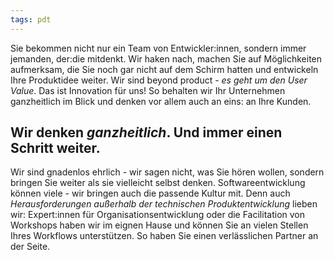 ```yaml
---
tags: pdt
---
```


Sie bekommen nicht nur ein Team von Entwickler:innen, sondern immer jemanden,  der:die mitdenkt. Wir haken nach, machen Sie auf Möglichkeiten aufmerksam, die Sie noch gar nicht auf dem Schirm hatten und entwickeln Ihre Produktidee weiter. Wir sind beyond product - *es geht um den User Value*. Das ist Innovation für uns! So behalten wir Ihr Unternehmen ganzheitlich im Blick und denken vor allem auch an eins: an Ihre Kunden. 


## Wir denken *ganzheitlich*. Und immer einen Schritt weiter.

Wir sind gnadenlos ehrlich - wir sagen nicht, was Sie hören wollen, sondern bringen Sie weiter als sie vielleicht selbst denken. Softwareentwicklung können viele - wir bringen auch die passende Kultur mit. Denn auch *Herausforderungen außerhalb der technischen Produktentwicklung* lieben wir: Expert:innen für Organisationsentwicklung oder die Facilitation von Workshops haben wir im eignen Hause und können Sie an vielen Stellen Ihres Workflows unterstützen. So haben Sie einen verlässlichen Partner an der Seite.

